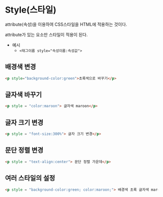 # Style(스타일)
attribute(속성)을 이용하여 CSS스타일을 HTML에 적용하는 것이다.

attribute가 있는 요소만 스타일이 적용이 된다.

+ 예시
    + `<태그이름 style="속성이름:속성값">`


## 배경색 변경

```html
<p style="background-color:green">초록색으로 바꾸기</p>
```

## 글자색 바꾸기

```html
<p style = "color:maroon"> 글자색 maroon</p>
```
## 글자 크기 변경

```html
<p style = "font-size:300%"> 글자 크기 변경</p>
```

## 문단 정렬 변경

```html
<p style = "text-align:center"> 문단 정렬 가운데</p>
```

## 여러 스타일의 설정

```html
<p style = "background-color:green; color:maroon;"> 배경색 초록 글자색 maroon</p>
```
